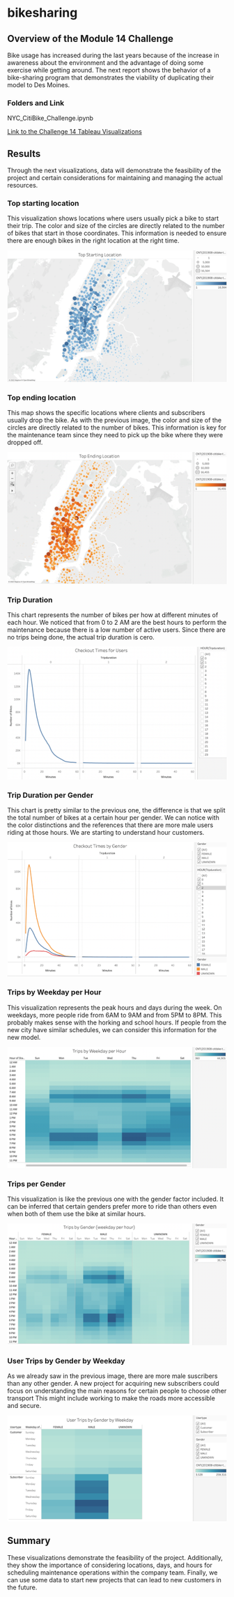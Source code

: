 # bikesharing
## Overview of the Module 14 Challenge

Bike usage has increased during the last years because of the increase in awareness about the environment and the advantage of doing some exercise while getting around. The next report shows the behavior of a bike-sharing program that demonstrates the viability of duplicating their model to Des Moines. 

### Folders and Link

NYC_CitiBike_Challenge.ipynb

[Link to the Challenge 14 Tableau Visualizations](https://public.tableau.com/views/Book2_16645893137060/CheckoutTimesforUsers?:language=en-US&publish=yes&:display_count=n&:origin=viz_share_link)

## Results

Through the next visualizations, data will demonstrate the feasibility of the project and certain considerations for maintaining and managing the actual resources. 

### Top starting location

This visualization shows locations where users usually pick a bike to start their trip. The color and size of the circles are directly related to the number of bikes that start in those coordinates. This information is needed to ensure there are enough bikes in the right location at the right time. 

!['1'](https://github.com/DylanMontemayor/bikesharing/blob/main/Resources/Images/1.png)

### Top ending location

This map shows the specific locations where clients and subscribers usually drop the bike. As with the previous image, the color and size of the circles are directly related to the number of bikes. This information is key for the maintenance team since they need to pick up the bike where they were dropped off.

!['2'](https://github.com/DylanMontemayor/bikesharing/blob/main/Resources/Images/2.png)

### Trip Duration

This chart represents the number of bikes per how at different minutes of each hour. We noticed that from 0 to 2 AM are the best hours to perform the maintenance because there is a low number of active users. Since there are no trips being done, the actual trip duration is cero.

!['3'](https://github.com/DylanMontemayor/bikesharing/blob/main/Resources/Images/3.png)

### Trip Duration per Gender

This chart is pretty similar to the previous one, the difference is that we split the total number of bikes at a certain hour per gender. We can notice with the color distinctions and the references that there are more male users riding at those hours. We are starting to understand hour customers. 

!['4'](https://github.com/DylanMontemayor/bikesharing/blob/main/Resources/Images/4.png)

### Trips by Weekday per Hour

This visualization represents the peak hours and days during the week. On weekdays, more people ride from 6AM to 9AM and from 5PM to 8PM. This probably makes sense with the horking and school hours. If people from the new city have similar schedules, we can consider this information for the new model. 

!['5'](https://github.com/DylanMontemayor/bikesharing/blob/main/Resources/Images/5.png)

### Trips per Gender

This visualization is like the previous one with the gender factor included. It can be inferred that certain genders prefer more to ride than others even when both of them use the bike at similar hours. 

!['6'](https://github.com/DylanMontemayor/bikesharing/blob/main/Resources/Images/6.png)

### User Trips by Gender by Weekday

As we already saw in the previous image, there are more male suscribers than any other gender. A new project for acquiring new subscribers could focus on understanding the main reasons for certain people to choose other transport This might include working to make the roads more accessible and secure. 

!['7'](https://github.com/DylanMontemayor/bikesharing/blob/main/Resources/Images/7.png)

## Summary

These visualizations demonstrate the feasibility of the project. Additionally, they show the importance of considering locations, days, and hours for scheduling maintenance operations within the company team. Finally, we can use some data to start new projects that can lead to new customers in the future.
